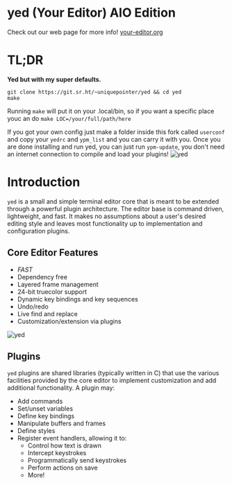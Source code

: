 # yed (Your Editor) AIO Edition

Check out our web page for more info!
[your-editor.org](https://your-editor.org)

# TL;DR
**Yed but with my super defaults.**
```
git clone https://git.sr.ht/~uniquepointer/yed && cd yed
make
```
Running ```make``` will put it on your .local/bin, so if you want a specific place youc an do ```make LOC=/your/full/path/here```

If you got your own config just make a folder inside this fork called ```userconf``` and copy your ```yedrc``` and ```ypm_list``` and you can carry it with you.
Once you are done installing and run yed, you can just run ```ypm-update```, you don't need an internet connection to compile and load your plugins!
![yed](screenshots/1.png)

# Introduction
`yed` is a small and simple terminal editor core that is meant to be extended through a powerful plugin architecture.
The editor base is command driven, lightweight, and fast.
It makes no assumptions about a user's desired editing style and leaves most functionality up to implementation and configuration plugins.
## Core Editor Features
- _FAST_
- Dependency free
- Layered frame management
- 24-bit truecolor support
- Dynamic key bindings and key sequences
- Undo/redo
- Live find and replace
- Customization/extension via plugins

![yed](screenshots/2.png)

## Plugins
`yed` plugins are shared libraries (typically written in C) that use the various facilities provided by the core editor to implement customization and add additional functionality.
A plugin may:
- Add commands
- Set/unset variables
- Define key bindings
- Manipulate buffers and frames
- Define styles
- Register event handlers, allowing it to:
    - Control how text is drawn
    - Intercept keystrokes
    - Programmatically send keystrokes
    - Perform actions on save
    - More!
